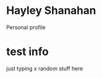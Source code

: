# Hayley Shanahan
 Personal profile
 <html>
 <body>
 <h1> test info</h1>
 <p> just typing x random stuff here </p>
 <html>
 <body>
